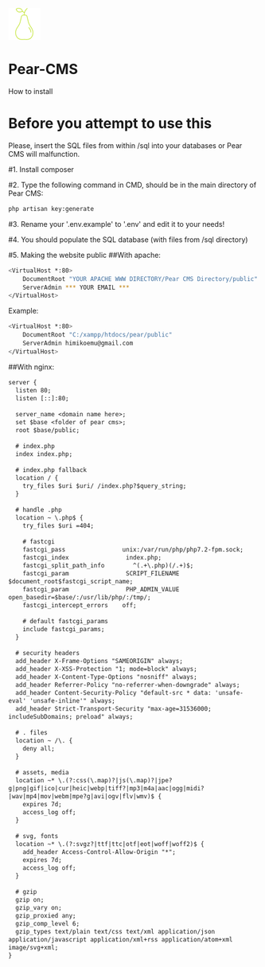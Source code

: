 ![picture](public/images/logo/logo_64.png)

# Pear-CMS
How to install

# Before you attempt to use this
Please, insert the SQL files from within /sql into your databases or Pear CMS will malfunction.

#1. Install composer

#2. Type the following command in CMD, should be in the main directory of Pear CMS:
```sh
php artisan key:generate
```

#3. Rename your '.env.example' to '.env' and edit it to your needs!

#4. You should populate the SQL database (with files from /sql directory)

#5. Making the website public
##With apache:
```sh
<VirtualHost *:80>
 	DocumentRoot "YOUR APACHE WWW DIRECTORY/Pear CMS Directory/public"
 	ServerAdmin *** YOUR EMAIL ***
</VirtualHost>
```

Example:

```sh
<VirtualHost *:80>
 	DocumentRoot "C:/xampp/htdocs/pear/public"
 	ServerAdmin himikoemu@gmail.com
</VirtualHost>
```

##With nginx:
```
server {
  listen 80;
  listen [::]:80;

  server_name <domain name here>;
  set $base <folder of pear cms>;
  root $base/public;

  # index.php
  index index.php;

  # index.php fallback
  location / {
    try_files $uri $uri/ /index.php?$query_string;
  }

  # handle .php
  location ~ \.php$ {
    try_files $uri =404;

    # fastcgi
    fastcgi_pass                unix:/var/run/php/php7.2-fpm.sock;
    fastcgi_index                index.php;
    fastcgi_split_path_info        ^(.+\.php)(/.+)$;
    fastcgi_param                SCRIPT_FILENAME $document_root$fastcgi_script_name;
    fastcgi_param                PHP_ADMIN_VALUE open_basedir=$base/:/usr/lib/php/:/tmp/;
    fastcgi_intercept_errors    off;

    # default fastcgi_params
    include fastcgi_params;
  }

  # security headers
  add_header X-Frame-Options "SAMEORIGIN" always;
  add_header X-XSS-Protection "1; mode=block" always;
  add_header X-Content-Type-Options "nosniff" always;
  add_header Referrer-Policy "no-referrer-when-downgrade" always;
  add_header Content-Security-Policy "default-src * data: 'unsafe-eval' 'unsafe-inline'" always;
  add_header Strict-Transport-Security "max-age=31536000; includeSubDomains; preload" always;

  # . files
  location ~ /\. {
    deny all;
  }

  # assets, media
  location ~* \.(?:css(\.map)?|js(\.map)?|jpe?g|png|gif|ico|cur|heic|webp|tiff?|mp3|m4a|aac|ogg|midi?|wav|mp4|mov|webm|mpe?g|avi|ogv|flv|wmv)$ {
    expires 7d;
    access_log off;
  }

  # svg, fonts
  location ~* \.(?:svgz?|ttf|ttc|otf|eot|woff|woff2)$ {
    add_header Access-Control-Allow-Origin "*";
    expires 7d;
    access_log off;
  }

  # gzip
  gzip on;
  gzip_vary on;
  gzip_proxied any;
  gzip_comp_level 6;
  gzip_types text/plain text/css text/xml application/json application/javascript application/xml+rss application/atom+xml image/svg+xml;
}
```
